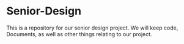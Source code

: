 # Senior-Design
This is a repository for our senior design project. We will keep code, Documents, as well as other things relating to our project.

